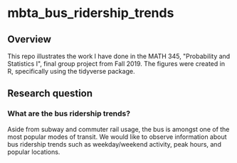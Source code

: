 # mbta_bus_ridership_trends
## Overview
This repo illustrates the work I have done in the MATH 345, "Probability and Statistics I", final group project from Fall 2019. The figures were created in R, specifically using the tidyverse package. 

## Research question
### What are the bus ridership trends?
Aside from subway and commuter rail usage, the bus is amongst one of the most popular modes of transit. We would like to observe information about bus ridership trends such as weekday/weekend activity, peak hours, and popular locations. 
